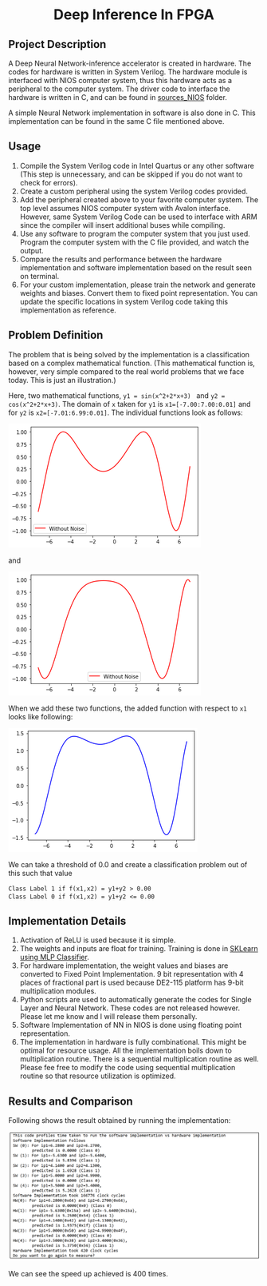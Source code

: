 # <h1 align="center"> Deep Inference In FPGA</h1>



<h2>Project Description</h2>

A Deep Neural Network-inference accelerator is created in hardware. The codes for hardware is written in System Verilog. The hardware module is interfaced with NIOS computer system, thus this hardware acts as a peripheral to the computer system. The driver code to interface the hardware is written in C, and can be found in <a href="sources_NIOS/nios_NN_interface.c">sources_NIOS</a> folder.

A simple Neural Network implementation in software is also done in C. This implementation can be found in the same C file mentioned above.

<h2>Usage</h2>

1. Compile the System Verilog code in Intel Quartus or any other software (This step is unnecessary, and can be skipped if you do not want to check for errors).
2. Create a custom peripheral using the system Verilog codes provided.
3. Add the peripheral created above to your favorite computer system. The top level assumes NIOS computer system with Avalon interface. However, same System Verilog Code can be used to interface with ARM since the compiler will insert additional buses while compiling.
4. Use any software to program the computer system that you just used. Program the computer system with the C file provided, and watch the output.
5. Compare the results and performance between the hardware implementation and software implementation based on the result seen on terminal.
6. For your custom implementation, please train the network and generate weights and biases. Convert them to fixed point representation. You can update the specific locations in system Verilog code taking this implementation as reference.

<h2>Problem Definition</h2>

The problem that is being solved by the implementation is a classification  based on a complex mathematical function. (This mathematical function is, however, very simple compared to the real world problems that we face today. This is just an illustration.)

Here, two mathematical functions, `y1 = sin(x^2+2*x+3) ` and `y2 = cos(x^2+2*x+3)`. The domain of `x` taken for `y1` is `x1=[-7.00:7.00:0.01]` and for `y2` is `x2=[-7.01:6.99:0.01]`. The individual functions look as follows:

![](images/fun1.png)

 and 

![](images/fun2.png)

When we add these two functions, the added function with respect to `x1` looks like following:

![](images/fun3.png)

We can take a threshold of 0.0 and create a classification problem out of this such that value 

```
Class Label 1 if f(x1,x2) = y1+y2 > 0.00
Class Label 0 if f(x1,x2) = y1+y2 <= 0.00
```

<h2>Implementation Details</h2>

1. Activation of ReLU is used because it is simple.
2. The weights and inputs are float for training. Training is done in <a href="https://scikit-learn.org/stable/modules/generated/sklearn.neural_network.MLPClassifier.html">SKLearn using MLP Classifier</a>.
3. For hardware implementation, the weight values  and biases are converted to Fixed Point Implementation. 9 bit representation with 4 places of fractional part is used because DE2-115 platform has 9-bit multiplication modules.
4. Python scripts are used to automatically generate the codes for Single Layer and Neural Network. These codes are not released however. Please let me know and I will release them personally.
5. Software Implementation of NN in NIOS is done using floating point representation.
6. The implementation in hardware is fully combinational. This might be optimal for resource usage. All the implementation boils down to multiplication routine. There is a sequential multiplication routine as well. Please fee free to modify the code using sequential multiplication routine so that resource utilization is optimized.

<h2>Results and Comparison</h2>

Following shows the result obtained by running the implementation:

![](images/run.PNG)

We can see the speed up achieved is 400 times.